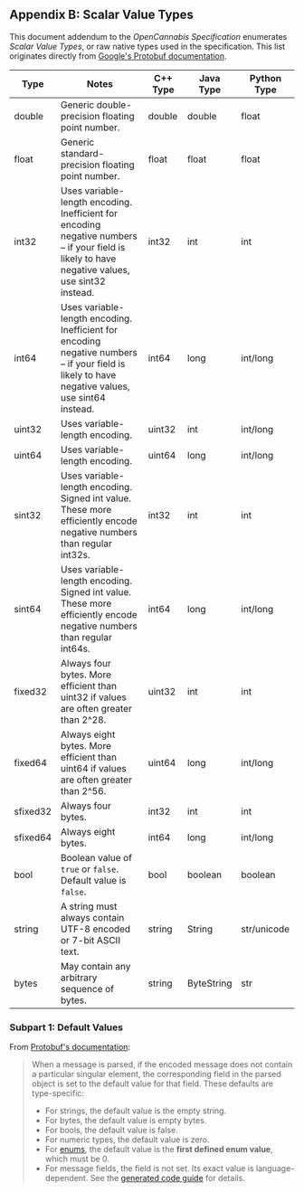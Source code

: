 
## Appendix B: Scalar Value Types

This document addendum to the _OpenCannabis Specification_ enumerates _Scalar Value Types_, or raw native types used in
the specification. This list originates directly from
[Google's Protobuf documentation](https://developers.google.com/protocol-buffers/docs/proto3#scalar).

| Type | Notes | C++ Type | Java Type | Python Type |
| ----------- | ----- | -------- | --------- | ----------- |
| <a name="double" /> double | Generic double-precision floating point number. | double | double | float |
| <a name="float" /> float | Generic standard-precision floating point number. | float | float | float |
| <a name="int32" /> int32 | Uses variable-length encoding. Inefficient for encoding negative numbers – if your field is likely to have negative values, use sint32 instead. | int32 | int | int |
| <a name="int64" /> int64 | Uses variable-length encoding. Inefficient for encoding negative numbers – if your field is likely to have negative values, use sint64 instead. | int64 | long | int/long |
| <a name="uint32" /> uint32 | Uses variable-length encoding. | uint32 | int | int/long |
| <a name="uint64" /> uint64 | Uses variable-length encoding. | uint64 | long | int/long |
| <a name="sint32" /> sint32 | Uses variable-length encoding. Signed int value. These more efficiently encode negative numbers than regular int32s. | int32 | int | int |
| <a name="sint64" /> sint64 | Uses variable-length encoding. Signed int value. These more efficiently encode negative numbers than regular int64s. | int64 | long | int/long |
| <a name="fixed32" /> fixed32 | Always four bytes. More efficient than uint32 if values are often greater than 2^28. | uint32 | int | int |
| <a name="fixed64" /> fixed64 | Always eight bytes. More efficient than uint64 if values are often greater than 2^56. | uint64 | long | int/long |
| <a name="sfixed32" /> sfixed32 | Always four bytes. | int32 | int | int |
| <a name="sfixed64" /> sfixed64 | Always eight bytes. | int64 | long | int/long |
| <a name="bool" /> bool | Boolean value of `true` or `false`. Default value is `false`. | bool | boolean | boolean |
| <a name="string" /> string | A string must always contain UTF-8 encoded or 7-bit ASCII text. | string | String | str/unicode |
| <a name="bytes" /> bytes | May contain any arbitrary sequence of bytes. | string | ByteString | str |

### Subpart 1: Default Values

From [Protobuf's documentation](https://developers.google.com/protocol-buffers/docs/proto3#default):
>  When a message is parsed, if the encoded message does not contain a particular singular element, the corresponding
>  field in the parsed object is set to the default value for that field. These defaults are type-specific:
> - For strings, the default value is the empty string.
> - For bytes, the default value is empty bytes.
> - For bools, the default value is false.
> - For numeric types, the default value is zero.
> - For [enums](https://developers.google.com/protocol-buffers/docs/proto3#enum), the default value is the **first
    defined enum value**, which must be 0.
> - For message fields, the field is not set. Its exact value is language-dependent. See the
    [generated code guide](https://developers.google.com/protocol-buffers/docs/reference/overview) for details.
